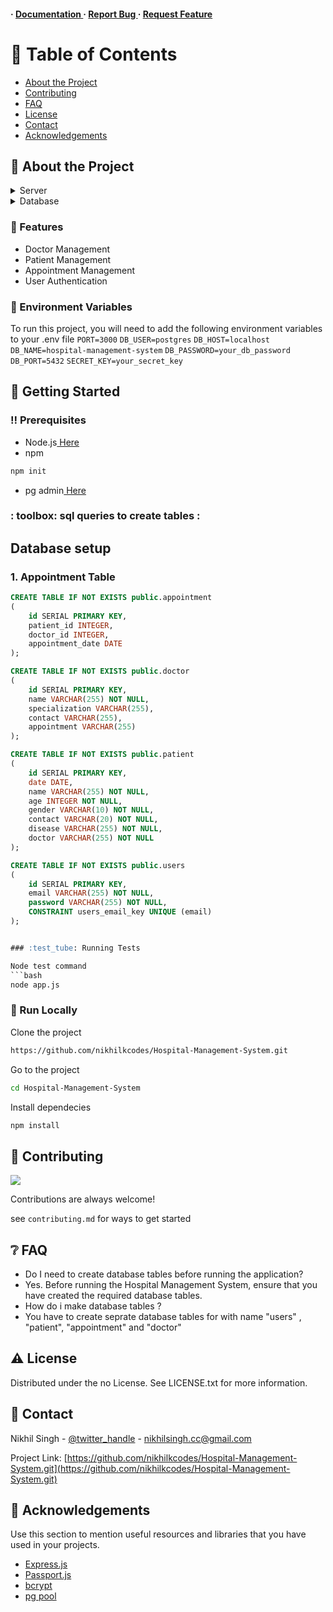 <h4> <span> · </span> <a href="https://github.com/nikhilkcodes/Hospital-Management-System/blob/master/README.md"> Documentation </a> <span> · </span> <a href="https://github.com/nikhilkcodes/Hospital-Management-System/issues"> Report Bug </a> <span> · </span> <a href="https://github.com/nikhilkcodes/Hospital-Management-System/issues"> Request Feature </a> </h4>


# :notebook_with_decorative_cover: Table of Contents

- [About the Project](#star2-about-the-project)
- [Contributing](#wave-contributing)
- [FAQ](#grey_question-faq)
- [License](#warning-license)
- [Contact](#handshake-contact)
- [Acknowledgements](#gem-acknowledgements)


## :star2: About the Project
<details> <summary>Server</summary> <ul>
<li><a href="">Express.js</a></li>
</ul> </details>
<details> <summary>Database</summary> <ul>
<li><a href="">Postgres</a></li>
</ul> </details>

### :dart: Features
- Doctor Management
- Patient Management
- Appointment Management
- User Authentication


### :key: Environment Variables
To run this project, you will need to add the following environment variables to your .env file
`PORT=3000` 
`DB_USER=postgres`
`DB_HOST=localhost` 
`DB_NAME=hospital-management-system` 
`DB_PASSWORD=your_db_password`
`DB_PORT=5432`
`SECRET_KEY=your_secret_key`



## :toolbox: Getting Started

### :bangbang: Prerequisites

- Node.js<a href="https://nodejs.org/en/"> Here</a>
- npm
```bash
npm init
```
- pg admin<a href="https://www.pgadmin.org/"> Here</a>

### : toolbox: sql queries to create tables :
## Database setup

### 1. Appointment Table

```sql
CREATE TABLE IF NOT EXISTS public.appointment
(
    id SERIAL PRIMARY KEY,
    patient_id INTEGER,
    doctor_id INTEGER,
    appointment_date DATE
);

CREATE TABLE IF NOT EXISTS public.doctor
(
    id SERIAL PRIMARY KEY,
    name VARCHAR(255) NOT NULL,
    specialization VARCHAR(255),
    contact VARCHAR(255),
    appointment VARCHAR(255)
);

CREATE TABLE IF NOT EXISTS public.patient
(
    id SERIAL PRIMARY KEY,
    date DATE,
    name VARCHAR(255) NOT NULL,
    age INTEGER NOT NULL,
    gender VARCHAR(10) NOT NULL,
    contact VARCHAR(20) NOT NULL,
    disease VARCHAR(255) NOT NULL,
    doctor VARCHAR(255) NOT NULL
);

CREATE TABLE IF NOT EXISTS public.users
(
    id SERIAL PRIMARY KEY,
    email VARCHAR(255) NOT NULL,
    password VARCHAR(255) NOT NULL,
    CONSTRAINT users_email_key UNIQUE (email)
);


### :test_tube: Running Tests

Node test command
```bash
node app.js
```


### :running: Run Locally

Clone the project

```bash
https://github.com/nikhilkcodes/Hospital-Management-System.git
```
Go to the project
```bash
cd Hospital-Management-System
```
Install dependecies
```bash
npm install
```


## :wave: Contributing

<a href="https://github.com/nikhilkcodes/Hospital-Management-System.git/graphs/contributors"> <img src="https://contrib.rocks/image?repo=Louis3797/awesome-readme-template" /> </a>

Contributions are always welcome!

see `contributing.md` for ways to get started

## :grey_question: FAQ

- Do I need to create database tables before running the application?
- Yes. Before running the Hospital Management System, ensure that you have created the required database tables.
- How do i make database tables ?
- You have to create seprate database tables for with name "users" , "patient", "appointment" and "doctor"


## :warning: License

Distributed under the no License. See LICENSE.txt for more information.

## :handshake: Contact

Nikhil Singh - [@twitter_handle](https://twitter.com/mainikhilhun) - nikhilsingh.cc@gmail.com

Project Link: [https://github.com/nikhilkcodes/Hospital-Management-System.git](https://github.com/nikhilkcodes/Hospital-Management-System.git)

## :gem: Acknowledgements

Use this section to mention useful resources and libraries that you have used in your projects.

- [Express.js](https://expressjs.com/)
- [Passport.js](https://www.passportjs.org/)
- [bcrypt](https://www.npmjs.com/package/bcrypt)
- [pg pool](https://node-postgres.com/apis/pool)
